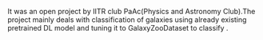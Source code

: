 It was an open project by IITR club PaAc(Physics and Astronomy Club).The project mainly deals with classification of galaxies using already existing pretrained DL model and tuning it to GalaxyZooDataset to classify .
